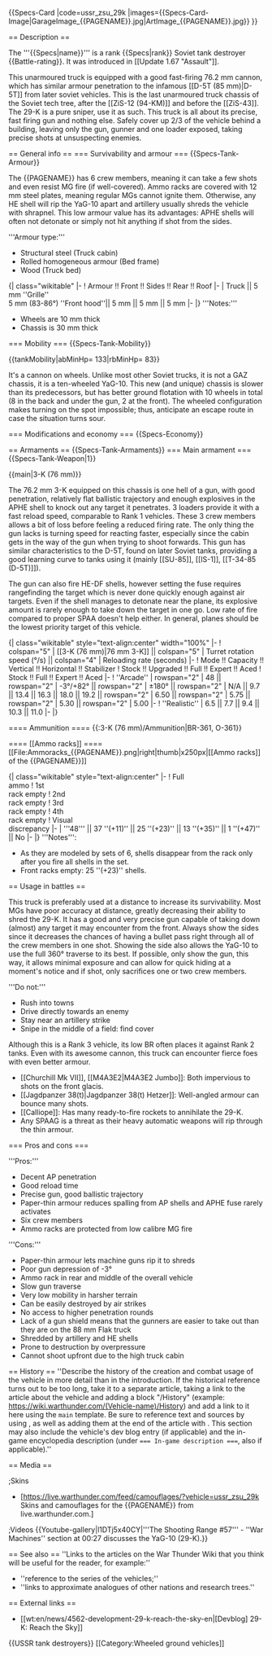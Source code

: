 {{Specs-Card
|code=ussr_zsu_29k
|images={{Specs-Card-Image|GarageImage_{{PAGENAME}}.jpg|ArtImage_{{PAGENAME}}.jpg}}
}}

== Description ==
<!-- ''In the description, the first part should be about the history of the creation and combat usage of the vehicle, as well as its key features. In the second part, tell the reader about the ground vehicle in the game. Insert a screenshot of the vehicle, so that if the novice player does not remember the vehicle by name, he will immediately understand what kind of vehicle the article is talking about.'' -->
The '''{{Specs|name}}''' is a rank {{Specs|rank}} Soviet tank destroyer {{Battle-rating}}. It was introduced in [[Update 1.67 "Assault"]].

This unarmoured truck is equipped with a good fast-firing 76.2 mm cannon, which has similar armour penetration to the infamous [[D-5T (85 mm)|D-5T]] from later soviet vehicles. This is the last unarmoured truck chassis of the Soviet tech tree, after the [[ZiS-12 (94-KM)]] and before the [[ZiS-43]]. The 29-K is a pure sniper, use it as such. This truck is all about its precise, fast firing gun and nothing else. Safely cover up 2/3 of the vehicle behind a building, leaving only the gun, gunner and one loader exposed, taking precise shots at unsuspecting enemies.

== General info ==
=== Survivability and armour ===
{{Specs-Tank-Armour}}
<!-- ''Describe armour protection. Note the most well protected and key weak areas. Appreciate the layout of modules as well as the number and location of crew members. Is the level of armour protection sufficient, is the placement of modules helpful for survival in combat? If necessary use a visual template to indicate the most secure and weak zones of the armour.'' -->

The {{PAGENAME}} has 6 crew members, meaning it can take a few shots and even resist MG fire (if well-covered). Ammo racks are covered with 12 mm steel plates, meaning regular MGs cannot ignite them. Otherwise, any HE shell will rip the YaG-10 apart and artillery usually shreds the vehicle with shrapnel. This low armour value has its advantages: APHE shells will often not detonate or simply not hit anything if shot from the sides.

'''Armour type:'''

* Structural steel (Truck cabin)
* Rolled homogeneous armour (Bed frame)
* Wood (Truck bed)

{| class="wikitable"
|-
! Armour !! Front !! Sides !! Rear !! Roof
|-
| Truck || 5 mm ''Grille'' <br> 5 mm (83-86°) ''Front hood''|| 5 mm || 5 mm || 5 mm
|-
|}
'''Notes:'''

* Wheels are 10 mm thick
* Chassis is 30 mm thick

=== Mobility ===
{{Specs-Tank-Mobility}}
<!-- ''Write about the mobility of the ground vehicle. Estimate the specific power and manoeuvrability, as well as the maximum speed forwards and backwards.'' -->

{{tankMobility|abMinHp= 133|rbMinHp= 83}}

It's a cannon on wheels. Unlike most other Soviet trucks, it is not a GAZ chassis, it is a ten-wheeled YaG-10. This new (and unique) chassis is slower than its predecessors, but has better ground flotation with 10 wheels in total (8 in the back and under the gun, 2 at the front). The wheeled configuration makes turning on the spot impossible; thus, anticipate an escape route in case the situation turns sour.

=== Modifications and economy ===
{{Specs-Economy}}

== Armaments ==
{{Specs-Tank-Armaments}}
=== Main armament ===
{{Specs-Tank-Weapon|1}}
<!-- ''Give the reader information about the characteristics of the main gun. Assess its effectiveness in a battle based on the reloading speed, ballistics and the power of shells. Do not forget about the flexibility of the fire, that is how quickly the cannon can be aimed at the target, open fire on it and aim at another enemy. Add a link to the main article on the gun: <code><nowiki>{{main|Name of the weapon}}</nowiki></code>. Describe in general terms the ammunition available for the main gun. Give advice on how to use them and how to fill the ammunition storage.'' -->
{{main|3-K (76 mm)}}

The 76.2 mm 3-K equipped on this chassis is one hell of a gun, with good penetration, relatively flat ballistic trajectory and enough explosives in the APHE shell to knock out any target it penetrates. 3 loaders provide it with a fast reload speed, comparable to Rank 1 vehicles. These 3 crew members allows a bit of loss before feeling a reduced firing rate. The only thing the gun lacks is turning speed for reacting faster, especially since the cabin gets in the way of the gun when trying to shoot forwards. This gun has similar characteristics to the D-5T, found on later Soviet tanks, providing a good learning curve to tanks using it (mainly [[SU-85]], [[IS-1]], [[T-34-85 (D-5T)]]).

The gun can also fire HE-DF shells, however setting the fuse requires rangefinding the target which is never done quickly enough against air targets. Even if the shell manages to detonate near the plane, its explosive amount is rarely enough to take down the target in one go. Low rate of fire compared to proper SPAA doesn't help either. In general, planes should be the lowest priority target of this vehicle.

{| class="wikitable" style="text-align:center" width="100%"
|-
! colspan="5" | [[3-K (76 mm)|76 mm 3-K]] || colspan="5" | Turret rotation speed (°/s) || colspan="4" | Reloading rate (seconds)
|-
! Mode !! Capacity !! Vertical !! Horizontal !! Stabilizer
! Stock !! Upgraded !! Full !! Expert !! Aced
! Stock !! Full !! Expert !! Aced
|-
! ''Arcade''
| rowspan="2" | 48 || rowspan="2" | -3°/+82° || rowspan="2" | ±180° || rowspan="2" | N/A || 9.7 || 13.4 || 16.3 || 18.0 || 19.2 || rowspan="2" | 6.50 || rowspan="2" | 5.75 || rowspan="2" | 5.30 || rowspan="2" | 5.00
|-
! ''Realistic''
| 6.5 || 7.7 || 9.4 || 10.3 || 11.0
|-
|}

==== Ammunition ====
{{:3-K (76 mm)/Ammunition|BR-361, O-361}}

==== [[Ammo racks]] ====
[[File:Ammoracks_{{PAGENAME}}.png|right|thumb|x250px|[[Ammo racks]] of the {{PAGENAME}}]]
<!-- '''Last updated: 2.1.0.81''' -->
{| class="wikitable" style="text-align:center"
|-
! Full<br>ammo
! 1st<br>rack empty
! 2nd<br>rack empty
! 3rd<br>rack empty
! 4th<br>rack empty
! Visual<br>discrepancy
|-
| '''48''' || 37&nbsp;''(+11)'' || 25&nbsp;''(+23)'' || 13&nbsp;''(+35)'' || 1&nbsp;''(+47)'' || No
|-
|}
'''Notes''':

* As they are modeled by sets of 6, shells disappear from the rack only after you fire all shells in the set.
* Front racks empty: 25&nbsp;''(+23)'' shells.

== Usage in battles ==
<!-- ''Describe the tactics of playing in the vehicle, the features of using vehicles in the team and advice on tactics. Refrain from creating a "guide" - do not impose a single point of view but instead give the reader food for thought. Describe the most dangerous enemies and give recommendations on fighting them. If necessary, note the specifics of the game in different modes (AB, RB, SB).'' -->
This truck is preferably used at a distance to increase its survivability. Most MGs have poor accuracy at distance, greatly decreasing their ability to shred the 29-K. It has a good and very precise gun capable of taking down (almost) any target it may encounter from the front. Always show the sides since it decreases the chances of having a bullet pass right through all of the crew members in one shot. Showing the side also allows the YaG-10 to use the full 360° traverse to its best. If possible, only show the gun, this way, it allows minimal exposure and can allow for quick hiding at a moment's notice and if shot, only sacrifices one or two crew members.

'''Do not:'''

* Rush into towns
* Drive directly towards an enemy
* Stay near an artillery strike
* Snipe in the middle of a field: find cover

Although this is a Rank 3 vehicle, its low BR often places it against Rank 2 tanks. Even with its awesome cannon, this truck can encounter fierce foes with even better armour.

* [[Churchill Mk VII]], [[M4A3E2|M4A3E2&nbsp;Jumbo]]: Both impervious to shots on the front glacis.
* [[Jagdpanzer 38(t)|Jagdpanzer&nbsp;38(t)&nbsp;Hetzer]]: Well-angled armour can bounce many shots.
* [[Calliope]]: Has many ready-to-fire rockets to annihilate the 29-K.
* Any SPAAG is a threat as their heavy automatic weapons will rip through the thin armour.

=== Pros and cons ===
<!-- ''Summarise and briefly evaluate the vehicle in terms of its characteristics and combat effectiveness. Mark its pros and cons in a bulleted list. Try not to use more than 6 points for each of the characteristics. Avoid using categorical definitions such as "bad", "good" and the like - use substitutions with softer forms such as "inadequate" and "effective".'' -->

'''Pros:'''

* Decent AP penetration
* Good reload time
* Precise gun, good ballistic trajectory
* Paper-thin armour reduces spalling from AP shells and APHE fuse rarely activates
* Six crew members
* Ammo racks are protected from low calibre MG fire

'''Cons:'''

* Paper-thin armour lets machine guns rip it to shreds
* Poor gun depression of -3°
* Ammo rack in rear and middle of the overall vehicle
* Slow gun traverse
* Very low mobility in harsher terrain
* Can be easily destroyed by air strikes
* No access to higher penetration rounds
* Lack of a gun shield means that the gunners are easier to take out than they are on the 88 mm Flak truck
* Shredded by artillery and HE shells
* Prone to destruction by overpressure
* Cannot shoot upfront due to the high truck cabin

== History ==
''Describe the history of the creation and combat usage of the vehicle in more detail than in the introduction. If the historical reference turns out to be too long, take it to a separate article, taking a link to the article about the vehicle and adding a block "/History" (example: <nowiki>https://wiki.warthunder.com/(Vehicle-name)/History</nowiki>) and add a link to it here using the <code>main</code> template. Be sure to reference text and sources by using <code><nowiki><ref></ref></nowiki></code>, as well as adding them at the end of the article with <code><nowiki><references /></nowiki></code>. This section may also include the vehicle's dev blog entry (if applicable) and the in-game encyclopedia description (under <code><nowiki>=== In-game description ===</nowiki></code>, also if applicable).''

== Media ==
<!-- ''Excellent additions to the article would be video guides, screenshots from the game, and photos.'' -->

;Skins
* [https://live.warthunder.com/feed/camouflages/?vehicle=ussr_zsu_29k Skins and camouflages for the {{PAGENAME}} from live.warthunder.com.]

;Videos
{{Youtube-gallery|l1DTj5x40CY|'''The Shooting Range #57''' - ''War Machines'' section at 00:27 discusses the YaG-10 (29-K).}}

== See also ==
''Links to the articles on the War Thunder Wiki that you think will be useful for the reader, for example:''
* ''reference to the series of the vehicles;''
* ''links to approximate analogues of other nations and research trees.''

== External links ==
<!-- ''Paste links to sources and external resources, such as:''
* ''topic on the official game forum;''
* ''other literature.'' -->

* [[wt:en/news/4562-development-29-k-reach-the-sky-en|[Devblog] 29-K: Reach the Sky]]

{{USSR tank destroyers}}
[[Category:Wheeled ground vehicles]]
